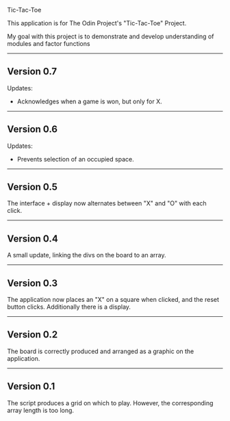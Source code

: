 Tic-Tac-Toe

This application is for The Odin Project's "Tic-Tac-Toe" Project. 

My goal with this project is to demonstrate and develop understanding of modules and factor functions

-----------
Version 0.7
-----------

Updates:

- Acknowledges when a game is won, but only for X.

-----------
Version 0.6
-----------

Updates:

- Prevents selection of an occupied space.

-----------
Version 0.5
-----------

The interface + display now alternates between "X" and "O" with each click.

-----------
Version 0.4
-----------

A small update, linking the divs on the board to an array.

-----------
Version 0.3
-----------

The application now places an "X" on a square when clicked, and the reset button clicks. Additionally there is a display.

-----------
Version 0.2
-----------

The board is correctly produced and arranged as a graphic on the application.

-----------
Version 0.1
-----------

The script produces a grid on which to play. However, the corresponding array length is too long.